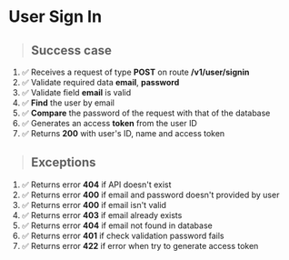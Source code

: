 # User Sign In

> ## Success case

1. ✅ Receives a request of type **POST** on route **/v1/user/signin**
2. ✅ Validate required data **email**, **password**
3. ✅ Validate field **email** is valid
4. ✅ **Find** the user by email
4. ✅ **Compare** the password of the request with that of the database
6. ✅ Generates an access **token** from the user ID
7. ✅ Returns **200** with user's ID, name and access token

> ## Exceptions

1. ✅ Returns error **404** if API doesn't exist
2. ✅ Returns error **400** if email and password doesn't provided by user
3. ✅ Returns error **400** if email isn't valid
4. ✅ Returns error **403** if email already exists
5. ✅ Returns error **404** if email not found in database
6. ✅ Returns error **401** if check validation password fails
7. ✅ Returns error **422** if error when try to generate access token

